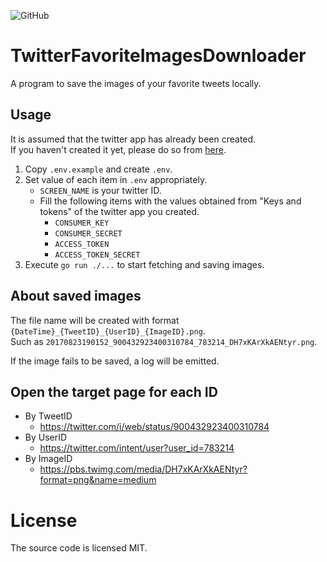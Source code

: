 ![GitHub](https://img.shields.io/github/license/shimidai/TwitterFavoriteImagesDownloader)

# TwitterFavoriteImagesDownloader
A program to save the images of your favorite tweets locally.

## Usage 
It is assumed that the twitter app has already been created.  
If you haven't created it yet, please do so from [here](https://developer.twitter.com/en/apps/).  

1. Copy `.env.example` and create `.env`.
2. Set value of each item in `.env` appropriately.
   - `SCREEN_NAME` is your twitter ID.
   - Fill the following items with the values obtained from "Keys and tokens" of the twitter app you created.
     - `CONSUMER_KEY`
     - `CONSUMER_SECRET`
     - `ACCESS_TOKEN`
     - `ACCESS_TOKEN_SECRET`
3. Execute `go run ./...` to start fetching and saving images. 

## About saved images
The file name will be created with format `{DateTime}_{TweetID}_{UserID}_{ImageID}.png`.  
Such as `20170823190152_900432923400310784_783214_DH7xKArXkAENtyr.png`.

If the image fails to be saved, a log will be emitted.  

## Open the target page for each ID
- By TweetID
  - https://twitter.com/i/web/status/900432923400310784
- By UserID
  - https://twitter.com/intent/user?user_id=783214
- By ImageID
  - https://pbs.twimg.com/media/DH7xKArXkAENtyr?format=png&name=medium

# License
The source code is licensed MIT.
